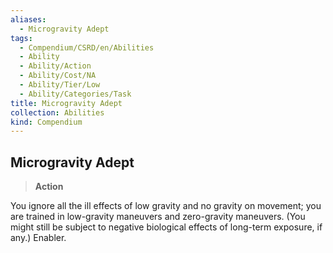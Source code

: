 ```yaml
---
aliases:
  - Microgravity Adept
tags:
  - Compendium/CSRD/en/Abilities
  - Ability
  - Ability/Action
  - Ability/Cost/NA
  - Ability/Tier/Low
  - Ability/Categories/Task
title: Microgravity Adept
collection: Abilities
kind: Compendium
---
```

## Microgravity Adept  
>**Action**
  
You ignore all the ill effects of low gravity and no gravity on movement; you are trained in low-gravity maneuvers and zero-gravity maneuvers. (You might still be subject to negative biological effects of long-term exposure, if any.) Enabler.